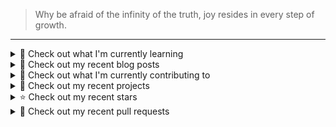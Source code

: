 > Why be afraid of the infinity of the truth, joy resides in every step of growth.



---
<details>
<summary>
📓 Check out what I'm currently learning
</summary>

- [X] CMU15-445(2023FALL)

  - [X] [Project#0: C++ Primer](https://zihao256.github.io/p/6fa5e9a2.html)
  - [X] Homework#1: SQL
  - [X] [Project#1: Buffer Pool Manager](https://zihao256.github.io/p/1c228cd6.html)
  - [X] Homework#2: Storage & Indexes
  - [X] [Project#2: Extendible Hash Index](https://zihao256.github.io/p/517dd8ea.html)
  - [X] [Project#3: Query Execution](https://zihao256.github.io/p/c186cbfd.html)
  - [X] [Project#4: CONCURRENCY CONTROL](https://zihao256.github.io/p/10f62ef4.html)


</details>

<details>
<summary>
📜 Check out my recent blog posts
</summary>

- [PROJECT #4: CONCURRENCY CONTROL](https://zihao256.github.io/p/10f62ef4.html) (4 months ago)
- [Project #3: Query Execution](https://zihao256.github.io/p/c186cbfd.html) (4 months ago)
- [rustlings](https://zihao256.github.io/p/2acafc61.html) (10 months ago)
- [基于Actix-Web(Rust)和Vue的Web开发记录](https://zihao256.github.io/p/d028ccc3.html) (10 months ago)
- [Project#2: Extendible Hash Index](https://zihao256.github.io/p/517dd8ea.html) (11 months ago)
</details>

<details>
<summary>
👷 Check out what I'm currently contributing to
</summary>

- [ZiHao256/Gallery](https://github.com/ZiHao256/Gallery) - 图床，存储博客上的图片 (1 month ago)
- [ZiHao256/ZiHao256.github.io](https://github.com/ZiHao256/ZiHao256.github.io) -  (1 month ago)
- [DIYgod/RSSHub](https://github.com/DIYgod/RSSHub) - 🧡 Everything is RSSible (1 month ago)
- [cmu-db/bustub](https://github.com/cmu-db/bustub) - The BusTub Relational Database Management System (Educational) (1 month ago)
- [ZiHao256/adaptive-balsa](https://github.com/ZiHao256/adaptive-balsa) -  (3 months ago)
</details>

<details>
<summary>
🌱 Check out my recent projects
</summary>

- [ZiHao256/adaptive-balsa](https://github.com/ZiHao256/adaptive-balsa) - 
- [ZiHao256/P2P-Based_Document_Sharing_System](https://github.com/ZiHao256/P2P-Based_Document_Sharing_System) - 
- [ZiHao256/InfoPlan](https://github.com/ZiHao256/InfoPlan) - 
- [ZiHao256/BookManagementSystem](https://github.com/ZiHao256/BookManagementSystem) - XDU 3rd_term 程序设计实训
- [ZiHao256/Gallery](https://github.com/ZiHao256/Gallery) - 图床，存储博客上的图片
</details>

<details>
<summary>
⭐ Check out my recent stars
</summary>

- [chatanywhere/GPT_API_free](https://github.com/chatanywhere/GPT_API_free) - Free ChatGPT API Key，免费ChatGPT API，支持GPT4 API（免费），ChatGPT国内可用免费转发API，直连无需代理。可以搭配ChatBox等软件/插件使用，极大降低接口使用成本。国内即可无限制畅快聊天。 (today)
- [windingwind/zotero-actions-tags](https://github.com/windingwind/zotero-actions-tags) - Customize your Zotero workflow. (1 week ago)
- [tstack/lnav](https://github.com/tstack/lnav) - Log file navigator (1 month ago)
- [RubyMetric/chsrc](https://github.com/RubyMetric/chsrc) - chsrc 全平台通用换源工具与框架. Change Source everywhere for every software (1 month ago)
- [hadynz/obsidian-kindle-plugin](https://github.com/hadynz/obsidian-kindle-plugin) - Sync your Kindle notes and highlights directly into your Obsidian vault (2 months ago)
</details>

<details>
<summary>
🔨 Check out my recent pull requests
</summary>

- [fix: update urls for xidian](https://github.com/DIYgod/RSSHub/pull/16551) on [DIYgod/RSSHub](https://github.com/DIYgod/RSSHub) (1 month ago)
- [feat(route): add route for cs.xidian.edu.cn &amp;&amp; fix url of namespace](https://github.com/DIYgod/RSSHub/pull/16547) on [DIYgod/RSSHub](https://github.com/DIYgod/RSSHub) (1 month ago)
- [fix: update example of Engineering Blogs in RSSHub docs](https://github.com/DIYgod/RSSHub/pull/16546) on [DIYgod/RSSHub](https://github.com/DIYgod/RSSHub) (1 month ago)
- [feat(route): add route for gr.xidian.edu.cn](https://github.com/DIYgod/RSSHub/pull/16538) on [DIYgod/RSSHub](https://github.com/DIYgod/RSSHub) (1 month ago)
- [fix(route): example of Engineering Blogs in RSSHub docs](https://github.com/DIYgod/RSSHub/pull/16536) on [DIYgod/RSSHub](https://github.com/DIYgod/RSSHub) (1 month ago)
</details>
